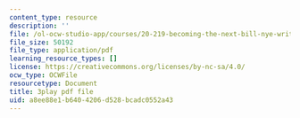 ```yaml
---
content_type: resource
description: ''
file: /ol-ocw-studio-app/courses/20-219-becoming-the-next-bill-nye-writing-and-hosting-the-educational-show-january-iap-2015/a8ee88e1b6404206d528bcadc0552a43_iR6FUYCNi5A.pdf
file_size: 50192
file_type: application/pdf
learning_resource_types: []
license: https://creativecommons.org/licenses/by-nc-sa/4.0/
ocw_type: OCWFile
resourcetype: Document
title: 3play pdf file
uid: a8ee88e1-b640-4206-d528-bcadc0552a43
---
```

